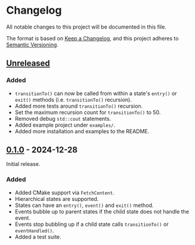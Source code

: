 # Changelog

All notable changes to this project will be documented in this file.

The format is based on [Keep a Changelog](https://keepachangelog.com/en/1.1.0/),
and this project adheres to [Semantic Versioning](https://semver.org/spec/v2.0.0.html).

## [Unreleased]

### Added

- `transitionTo()` can now be called from within a state's `entry()` or `exit()` methods (i.e. `transitionTo()` recursion).
- Added more tests around `transitionTo()` recursion.
- Set the maximum recursion count for `transitionTo()` to 50.
- Removed debug `std::cout` statements.
- Added example project under `examples/`.
- Added more installation and examples to the README.

## [0.1.0] - 2024-12-28

Initial release.

### Added

- Added CMake support via `FetchContent`.
- Hierarchical states are supported.
- States can have an `entry()`, `event()` and `exit()` method.
- Events bubble up to parent states if the child state does not handle the event.
- Events stop bubbling up if a child state calls `transitionTo()` or `eventHandled()`.
- Added a test suite.

[unreleased]: https://github.com/gbmhunter/NinjaHSM/compare/v0.1.0...HEAD
[0.1.0]: https://github.com/gbmhunter/NinjaHSM/releases/tag/v0.1.0
